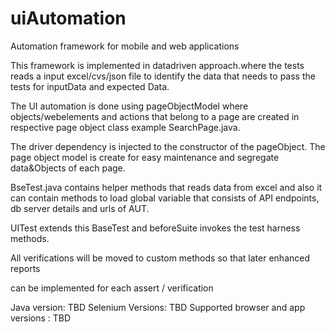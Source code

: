 # uiAutomation

Automation framework for mobile and web applications

This framework is implemented in datadriven approach.where the tests reads a input excel/cvs/json file to identify the data that needs  to pass the tests for inputData and expected Data.

The UI automation is done using pageObjectModel where objects/webelements and actions that belong to a page are created in respective page object class example SearchPage.java. 

The driver dependency is injected to the constructor of the pageObject. The page object model is create for easy maintenance and segregate data&Objects of each page. 

BseTest.java contains helper methods that reads data from excel and also it can contain methods to load global variable that consists of API endpoints, db server details and urls of AUT.

UITest extends this BaseTest and beforeSuite invokes the test harness methods.

All verifications will be moved to custom methods so that later enhanced reports

can be implemented for each assert / verification 



Java version: TBD
Selenium Versions: TBD
Supported browser and app versions : TBD

